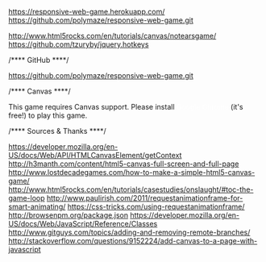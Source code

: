 https://responsive-web-game.herokuapp.com/
https://github.com/polymaze/responsive-web-game.git

http://www.html5rocks.com/en/tutorials/canvas/notearsgame/
https://github.com/tzuryby/jquery.hotkeys

/**** GitHub ****/

<div>
  <a href="https://github.com/polymaze/responsive-web-game.git">https://github.com/polymaze/responsive-web-game.git</a>
</div>

/**** Canvas ****/

<canvas id='ourGame' width="100px" height="100px">This game requires Canvas support. Please install 
    <a href="http://www.google.com/chrome?hl=fi" style="color:white;">Google Chrome</a> (it's free!) to play this game.</canvas>

/**** Sources & Thanks ****/
 
  https://developer.mozilla.org/en-US/docs/Web/API/HTMLCanvasElement/getContext
  http://h3manth.com/content/html5-canvas-full-screen-and-full-page
  http://www.lostdecadegames.com/how-to-make-a-simple-html5-canvas-game/
  http://www.html5rocks.com/en/tutorials/casestudies/onslaught/#toc-the-game-loop
  http://www.paulirish.com/2011/requestanimationframe-for-smart-animating/
  https://css-tricks.com/using-requestanimationframe/
  http://browsenpm.org/package.json
  https://developer.mozilla.org/en-US/docs/Web/JavaScript/Reference/Classes
  http://www.gitguys.com/topics/adding-and-removing-remote-branches/
  http://stackoverflow.com/questions/9152224/add-canvas-to-a-page-with-javascript
  